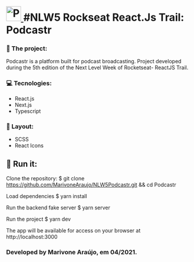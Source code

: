 #  <a href="https://rocketseat.com.br//" target="_blank"> <img src="https://image.freepik.com/free-vector/illustration-headphones-icon_53876-5571.jpg" alt="Podcastr" width="40" height="40"/> </a> #NLW5 Rockseat React.Js Trail: Podcastr 

### 📰  The project:

Podcastr is a platform built for podcast broadcasting. Project developed during the 5th edition of the Next Level Week of Rocketseat- ReactJS Trail.

### 💻 Tecnologies:
- React.js
- Next.js
- Typescript

### 🎨 Layout:
- SCSS
- React Icons

## 🏃 Run it: 

Clone the repository:
$ git clone https://github.com/MarivoneAraujo/NLW5Podcastr.git && cd Podcastr

Load dependencies
$ yarn install

Run the backend fake server
$ yarn server

Run the project
$ yarn dev

The app will be available for access on your browser at http://localhost:3000

### Developed by Marivone Araújo, em 04/2021.

